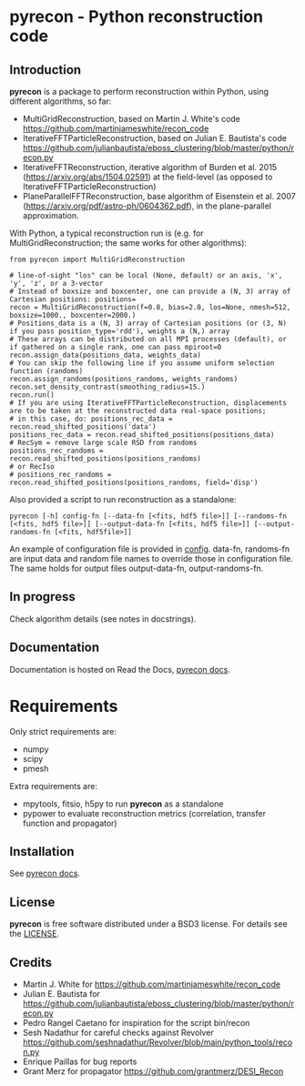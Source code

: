# pyrecon - Python reconstruction code

## Introduction

**pyrecon** is a package to perform reconstruction within Python, using different algorithms, so far:

  - MultiGridReconstruction, based on Martin J. White's code https://github.com/martinjameswhite/recon_code
  - IterativeFFTParticleReconstruction, based on Julian E. Bautista's code https://github.com/julianbautista/eboss_clustering/blob/master/python/recon.py
  - IterativeFFTReconstruction, iterative algorithm of Burden et al. 2015 (https://arxiv.org/abs/1504.02591) at the field-level (as opposed to IterativeFFTParticleReconstruction)
  - PlaneParallelFFTReconstruction, base algorithm of Eisenstein et al. 2007 (https://arxiv.org/pdf/astro-ph/0604362.pdf), in the plane-parallel approximation.

With Python, a typical reconstruction run is (e.g. for MultiGridReconstruction; the same works for other algorithms):
```
from pyrecon import MultiGridReconstruction

# line-of-sight "los" can be local (None, default) or an axis, 'x', 'y', 'z', or a 3-vector
# Instead of boxsize and boxcenter, one can provide a (N, 3) array of Cartesian positions: positions=
recon = MultiGridReconstruction(f=0.8, bias=2.0, los=None, nmesh=512, boxsize=1000., boxcenter=2000.)
# Positions_data is a (N, 3) array of Cartesian positions (or (3, N) if you pass position_type='rdd'), weights a (N,) array
# These arrays can be distributed on all MPI processes (default), or if gathered on a single rank, one can pass mpiroot=0
recon.assign_data(positions_data, weights_data)
# You can skip the following line if you assume uniform selection function (randoms)
recon.assign_randoms(positions_randoms, weights_randoms)
recon.set_density_contrast(smoothing_radius=15.)
recon.run()
# If you are using IterativeFFTParticleReconstruction, displacements are to be taken at the reconstructed data real-space positions;
# in this case, do: positions_rec_data = recon.read_shifted_positions('data')
positions_rec_data = recon.read_shifted_positions(positions_data)
# RecSym = remove large scale RSD from randoms
positions_rec_randoms = recon.read_shifted_positions(positions_randoms)
# or RecIso
# positions_rec_randoms = recon.read_shifted_positions(positions_randoms, field='disp')
```
Also provided a script to run reconstruction as a standalone:
```
pyrecon [-h] config-fn [--data-fn [<fits, hdf5 file>]] [--randoms-fn [<fits, hdf5 file>]] [--output-data-fn [<fits, hdf5 file>]] [--output-randoms-fn [<fits, hdf5file>]]
```
An example of configuration file is provided in [config](https://github.com/cosmodesi/pyrecon/blob/main/bin/config_example.yaml).
data-fn, randoms-fn are input data and random file names to override those in configuration file.
The same holds for output files output-data-fn, output-randoms-fn.

## In progress

Check algorithm details (see notes in docstrings).

## Documentation

Documentation is hosted on Read the Docs, [pyrecon docs](https://pyrecon.readthedocs.io/).

# Requirements

Only strict requirements are:

  - numpy
  - scipy
  - pmesh

Extra requirements are:

  - mpytools, fitsio, h5py to run **pyrecon** as a standalone
  - pypower to evaluate reconstruction metrics (correlation, transfer function and propagator)

## Installation

See [pyrecon docs](https://pyrecon.readthedocs.io/en/latest/user/building.html).

## License

**pyrecon** is free software distributed under a BSD3 license. For details see the [LICENSE](https://github.com/cosmodesi/pyrecon/blob/main/LICENSE).

## Credits

- Martin J. White for https://github.com/martinjameswhite/recon_code
- Julian E. Bautista for https://github.com/julianbautista/eboss_clustering/blob/master/python/recon.py
- Pedro Rangel Caetano for inspiration for the script bin/recon
- Sesh Nadathur for careful checks against Revolver https://github.com/seshnadathur/Revolver/blob/main/python_tools/recon.py
- Enrique Paillas for bug reports
- Grant Merz for propagator https://github.com/grantmerz/DESI_Recon
